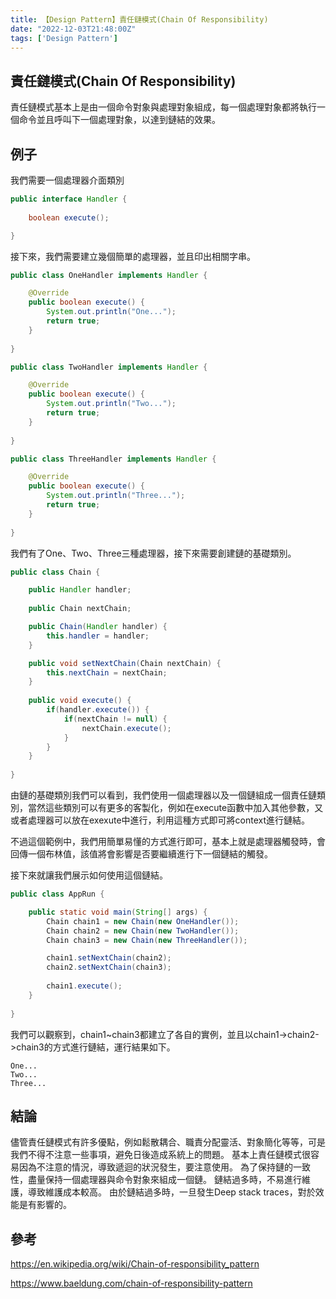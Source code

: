 ```yaml
---
title: 【Design Pattern】責任鏈模式(Chain Of Responsibility)
date: "2022-12-03T21:48:00Z"
tags: ['Design Pattern']
---
```


## 責任鏈模式(Chain Of Responsibility)
責任鏈模式基本上是由一個命令對象與處理對象組成，每一個處理對象都將執行一個命令並且呼叫下一個處理對象，以達到鏈結的效果。

## 例子
我們需要一個處理器介面類別

```java
public interface Handler {
	
	boolean execute();

}
```

接下來，我們需要建立幾個簡單的處理器，並且印出相關字串。

```java
public class OneHandler implements Handler {

	@Override
	public boolean execute() {
		System.out.println("One...");
		return true;
	}
	
}

public class TwoHandler implements Handler {

	@Override
	public boolean execute() {
		System.out.println("Two...");
		return true;
	}
	
}

public class ThreeHandler implements Handler {

	@Override
	public boolean execute() {
		System.out.println("Three...");
		return true;
	}
	
}
```

我們有了One、Two、Three三種處理器，接下來需要創建鏈的基礎類別。

```java
public class Chain {

	public Handler handler;
	
	public Chain nextChain;

	public Chain(Handler handler) {
		this.handler = handler;
	}

	public void setNextChain(Chain nextChain) {
		this.nextChain = nextChain;
	}
	
	public void execute() {
		if(handler.execute()) {
			if(nextChain != null) {
				nextChain.execute();
			}
		}
	}
	
}
```

由鏈的基礎類別我們可以看到，我們使用一個處理器以及一個鏈組成一個責任鏈類別，當然這些類別可以有更多的客製化，例如在execute函數中加入其他參數，又或者處理器可以放在exexute中進行，利用這種方式即可將context進行鏈結。

不過這個範例中，我們用簡單易懂的方式進行即可，基本上就是處理器觸發時，會回傳一個布林值，該值將會影響是否要繼續進行下一個鏈結的觸發。

接下來就讓我們展示如何使用這個鏈結。

```java
public class AppRun {

	public static void main(String[] args) {
		Chain chain1 = new Chain(new OneHandler());		
		Chain chain2 = new Chain(new TwoHandler());
		Chain chain3 = new Chain(new ThreeHandler());

		chain1.setNextChain(chain2);
		chain2.setNextChain(chain3);
		
		chain1.execute();
	}
	
}
```

我們可以觀察到，chain1~chain3都建立了各自的實例，並且以chain1->chain2->chain3的方式進行鏈結，運行結果如下。

```console
One...
Two...
Three...
```

## 結論
儘管責任鏈模式有許多優點，例如鬆散耦合、職責分配靈活、對象簡化等等，可是我們不得不注意一些事項，避免日後造成系統上的問題。
基本上責任鏈模式很容易因為不注意的情況，導致遞迴的狀況發生，要注意使用。
為了保持鏈的一致性，盡量保持一個處理器與命令對象來組成一個鏈。
鏈結過多時，不易進行維護，導致維護成本較高。
由於鏈結過多時，一旦發生Deep stack traces，對於效能是有影響的。

## 參考
https://en.wikipedia.org/wiki/Chain-of-responsibility_pattern

https://www.baeldung.com/chain-of-responsibility-pattern